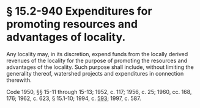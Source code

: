 # § 15.2-940 Expenditures for promoting resources and advantages of locality.

<p>Any locality may, in its discretion, expend funds from the locally derived revenues of the locality for the purpose of promoting the resources and advantages of the locality. Such purpose shall include, without limiting the generality thereof, watershed projects and expenditures in connection therewith.</p><p>Code 1950, §§ 15-11 through 15-13; 1952, c. 117; 1956, c. 25; 1960, cc. 168, 176; 1962, c. 623, § 15.1-10; 1994, c. <a href='http://lis.virginia.gov/cgi-bin/legp604.exe?941+ful+CHAP0593'>593</a>; 1997, c. 587.</p>
